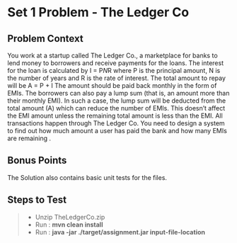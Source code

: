Set 1 Problem - The Ledger Co
===========================

Problem Context
-------
You work at a startup called The Ledger Co., a marketplace for banks to lend money to borrowers and receive payments for the loans.
The interest for the loan is calculated by I = P*N*R where P is the principal amount, N is the number of years and R is the rate of interest. The total amount to repay will be A = P + I
The amount should be paid back monthly in the form of EMIs. The borrowers can also pay a lump sum (that is, an amount more than their monthly EMI). In such a case, the lump sum will be 
deducted from the total amount (A) which can reduce the number of EMIs. This doesn’t affect the EMI amount unless the remaining total amount is less than the EMI. All transactions happen through The Ledger Co.
You need to design a system to find out how much amount a user has paid the bank and how many EMIs are remaining .


Bonus Points
-------
The Solution also contains basic unit tests for the files.


Steps to Test
----

> - Unzip TheLedgerCo.zip
> - Run : **mvn clean install**
> - Run : **java -jar ./target/assignment.jar input-file-location**
